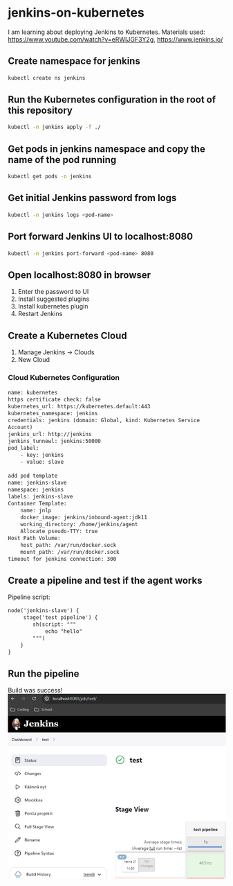 # jenkins-on-kubernetes

I am learning about deploying Jenkins to Kubernetes. Materials used: https://www.youtube.com/watch?v=eRWIJGF3Y2g, https://www.jenkins.io/

## Create namespace for jenkins
```sh
kubectl create ns jenkins
```

## Run the Kubernetes configuration in the root of this repository
```sh
kubectl -n jenkins apply -f ./
```

## Get pods in jenkins namespace and copy the name of the pod running
```sh
kubectl get pods -n jenkins
```

## Get initial Jenkins password from logs
```sh
kubectl -n jenkins logs <pod-name>
```

## Port forward Jenkins UI to localhost:8080
```sh
kubectl -n jenkins port-forward <pod-name> 8080
```

## Open localhost:8080 in browser
1. Enter the password to UI
2. Install suggested plugins
3. Install kubernetes plugin
4. Restart Jenkins

## Create a Kubernetes Cloud
1. Manage Jenkins -> Clouds
2. New Cloud

### Cloud Kubernetes Configuration
```
name: kubernetes
https certificate check: false
kubernetes_url: https://kubernetes.default:443
kubernetes_namespace: jenkins
credentials: jenkins (domain: Global, kind: Kubernetes Service Account)
jenkins_url: http://jenkins
jenkins_tunnewl: jenkins:50000
pod_label:
    - key: jenkins
    - value: slave

add pod template
name: jenkins-slave
namespace: jenkins
labels: jenkins-slave
Container Template:
    name: jnlp
    docker_image: jenkins/inbound-agent:jdk11
    working_directory: /home/jenkins/agent
    Allocate pseudo-TTY: true
Host Path Volume:
    host_path: /var/run/docker.sock
    mount_path: /var/run/docker.sock
timeout for jenkins connection: 300
```

## Create a pipeline and test if the agent works

Pipeline script:
```
node('jenkins-slave') {
     stage('test pipeline') {
        sh(script: """
            echo "hello"
        """)
    }
}
```

## Run the pipeline


Build was success!
![alt text](image-1.png)
